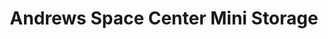 ---
title: "Andrews Space Center Mini Storage"
url: /deer-trail/andrews-space-center-mini-storage/
shop: storage rental
---